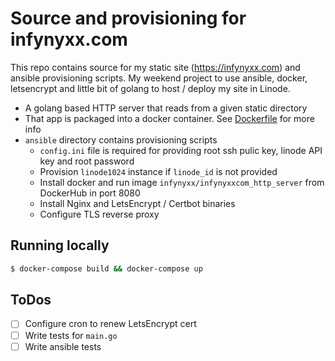 # Source and provisioning for infynyxx.com

This repo contains source for my static site (https://infynyxx.com) and ansible provisioning scripts. My weekend project to use ansible, docker, letsencrypt and little bit of golang to host / deploy my site in Linode.

* A golang based HTTP server that reads from a given static directory
* That app is packaged into a docker container. See [Dockerfile](./Dockerfile) for more info
* `ansible` directory contains provisioning scripts
  * `config.ini` file is required for providing root ssh pulic key, linode API key and root password
  * Provision `linode1024` instance if `linode_id` is not provided
  * Install docker and run image `infynyxx/infynyxxcom_http_server` from DockerHub in port 8080
  * Install Nginx and LetsEncrypt / Certbot binaries
  * Configure TLS reverse proxy

## Running locally

``` bash
$ docker-compose build && docker-compose up
```

## ToDos

- [ ] Configure cron to renew LetsEncrypt cert
- [ ] Write tests for `main.go`
- [ ] Write ansible tests
